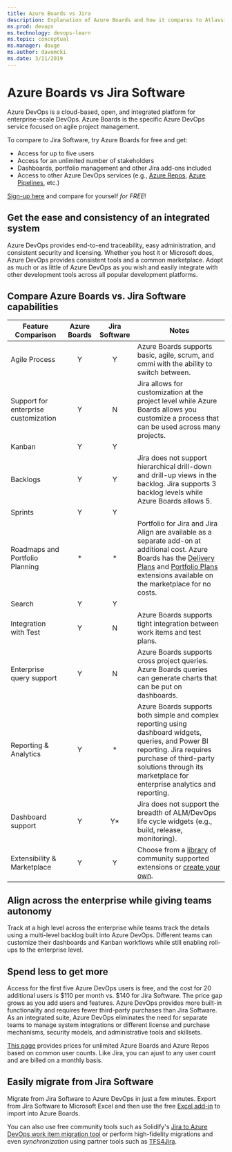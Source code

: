 ```yaml
---
title: Azure Boards vs Jira
description: Explanation of Azure Boards and how it compares to Atlassian Jira
ms.prod: devops
ms.technology: devops-learn
ms.topic: conceptual
ms.manager: douge
ms.author: davemcki
ms.date: 3/11/2019
---
```


# Azure Boards vs Jira Software

Azure DevOps is a cloud-based, open, and integrated platform for enterprise-scale DevOps. Azure Boards is the specific Azure DevOps service focused on agile project management.

To compare to Jira Software, try Azure Boards for free and get:

- Access for up to five users
- Access for an unlimited number of stakeholders
- Dashboards, portfolio management and other Jira add-ons included
- Access to other Azure DevOps services
  (e.g., [Azure Repos](https://azure.microsoft.com/services/devops/repos),
  [Azure Pipelines](https://azure.com/pipelines), etc.)

[Sign-up here](https://azure.microsoft.com/services/devops/boards) and compare for yourself _for FREE_!

## Get the ease and consistency of an integrated system

Azure DevOps provides end-to-end traceability, easy administration, and consistent security and licensing. Whether you host it or
Microsoft does, Azure DevOps provides consistent tools and a common marketplace. Adopt as much or as little of Azure DevOps as
you wish and easily integrate with other development tools across all popular development platforms.

## Compare Azure Boards vs. Jira Software capabilities

| Feature Comparison                   | Azure Boards | Jira Software | Notes                                                                                                                                                                                                                                                                                                                                                                            |
| ------------------------------------ | :----------: | :-----------: | -------------------------------------------------------------------------------------------------------------------------------------------------------------------------------------------------------------------------------------------------------------------------------------------------------------------------------------------------------------------------------- |
| Agile Process                        |      Y       |       Y       | Azure Boards supports basic, agile, scrum, and cmmi with the ability to switch between.                                                                                                                                                                                                                                                                                          |
| Support for enterprise customization |      Y       |       N       | Jira allows for customization at the project level while Azure Boards allows you customize a process that can be used across many projects.                                                                                                                                                                                                                                      |
| Kanban                               |      Y       |       Y       |                                                                                                                                                                                                                                                                                                                                                                                  |
| Backlogs                             |      Y       |       Y       | Jira does not support hierarchical drill-down and drill-up views in the backlog. Jira supports 3 backlog levels while Azure Boards allows 5.                                                                                                                                                                                                                                     |
| Sprints                              |      Y       |       Y       |
| Roadmaps and Portfolio Planning      |      \*      |      \*       | Portfolio for Jira and Jira Align are available as a separate add-on at additional cost. Azure Boards has the [Delivery Plans](https://marketplace.visualstudio.com/items?itemName=ms.vss-plans) and [Portfolio Plans](https://marketplace.visualstudio.com/items?itemName=ms-devlabs.workitem-feature-timeline-extension) extensions available on the marketplace for no costs. |
| Search                               |      Y       |       Y       |                                                                                                                                                                                                                                                                                                                                                                                  |
| Integration with Test                |      Y       |       N       | Azure Boards supports tight integration between work items and test plans.                                                                                                                                                                                                                                                                                                       |
| Enterprise query support             |      Y       |       N       | Azure Boards supports cross project queries. Azure Boards queries can generate charts that can be put on dashboards.                                                                                                                                                                                                                                                             |
| Reporting & Analytics                |      Y       |      \*       | Azure Boards supports both simple and complex reporting using dashboard widgets, queries, and Power BI reporting. Jira requires purchase of third-party solutions through its marketplace for enterprise analytics and reporting.                                                                                                                                                |
| Dashboard support                    |      Y       |      Y\*      | Jira does not support the breadth of ALM/DevOps life cycle widgets (e.g., build, release, monitoring).                                                                                                                                                                                                                                                                           |
| Extensibility & Marketplace          |      Y       |       Y       | Choose from a [library](https://marketplace.visualstudio.com/) of community supported extensions or [create your own](https://docs.microsoft.com/en-us/azure/devops/marketplace-extensibility/index?view=azure-devops).                                                                                                                                                          |

<!--
| Question                                                                             | Azure Boards | Jira Software | Notes                                                                                                                                                         |
| ------------------------------------------------------------------------------------ | :----------: | :-----------: | ------------------------------------------------------------------------------------------------------------------------------------------------------------- |
| _DEVOPS TRACEABILITY AND INTEGRATION_                                                |              |               |                                                                                                                                                               |
| Trace work through the entire lifecycle to deployed environments                     |      Y       |      \*       | Jira requires purchase of multiple Atlassian, community, and/or third-party products.                                                                         |
| Trace code changes and reviews to deployment environments                            |      Y       |      \*       | Jira requires purchase of multiple Atlassian, community, and/or third-party products.                                                                         |
| Trace builds into releases and deployment environments                               |      Y       |      \*       | Jira requires purchase of multiple Atlassian, community, and/or third-party products.                                                                         |
| Trace runtime telemetry back into the work stream                                    |      \*      |       N       | Azure DevOps provides this capability by integrating with Azure Application Insights for on-premises or cloud-based apps.                                     |
| Use as much or as little as you need                                                 |      Y       |       Y       |                                                                                                                                                               |
| _PLATFORM SUPPORT_                                                                   |              |               |                                                                                                                                                               |
| Scales to support thousands of users                                                 |      Y       |      \*       | Jira Cloud only supports up to 2000 users. Other Atlassian products scale better.                                                                             |
| Easy to install, configure, and manage                                               |      Y       |      \*       | Atlassian provides a set of tools that each require separate licensing, configuration, and administration.                                                    |
| Cloud-hosted, managed SaaS option                                                    |      Y       |       Y       |                                                                                                                                                               |
| On-premises installation option                                                      |      Y       |      \*       | Jira requires licensing, installation, configuration, and administration of multiple separate Atlassian products.                                             |
| Marketplace provides easy extensibility through community and third-party extensions |      Y       |       Y       |                                                                                                                                                               |
| Completely free for various user profiles, regardless of user count                  |      Y       |      \*       | Free for some Atlassian products but not for others.                                                                                                          |
| Supports custom work item types and fields                                           |      Y       |       Y       |                                                                                                                                                               |
| Supports custom project-scoped link types between work items                         |      Y       |      \*       | Jira provides custom link types which must be globally scoped and cannot be filtered to individuall projects.                                                 |
| _IDE INTEGRATION_                                                                    |              |               | All IDEs support Git repositories. Items listed cover additional platform integration (i.e., work items, pull requests, 2FA).                                 |
| Visual Studio                                                                        |      Y       |      \*       | Jira and Bitbucket plugins are provided by a third party.                                                                                                     |
| Visual Studio Code                                                                   |      Y       |      \*       | Jira plugin in provided by a third party.                                                                                                                     |
| Eclipse                                                                              |      Y       |       N       |                                                                                                                                                               |
| JetBrains IDE Family (IntelliJ IDEA, Android Studio, etc.)                           |      Y       |      \*       | Jira plugin is provided by a third party. Bitbucket plugin is provided by Atlassian Labs.                                                                     |
| XCode                                                                                |      \*      |      \*       | Apple doesn't allow IDE extensions. Version control integration is supported with Git repositories.                                                           |
| _PORTFOLIO MANAGEMENT_                                                               |              |               |                                                                                                                                                               |
| Create a roadmap across teams                                                        |      Y       |      \*       | Portfolio for Jira is available as a separate add-on at additional cost.                                                                                      |
| Multiple backlog levels (e.g., epics, features, stories)                             |      Y       |       Y       | Jira supports up to 3 backlog levels; Azure Boards supports up to 5 backlog levels.                                                                           |
| _BACKLOG MANAGEMENT_                                                                 |              |               |                                                                                                                                                               |
| Modern, efficient, browser-based backlog management                                  |      Y       |       Y       |                                                                                                                                                               |
| Supports both requirement (e.g., stories) and bugs in the product backlog            |      Y       |       Y       |                                                                                                                                                               |
| Customizable backlog columns                                                         |      Y       |       Y       |                                                                                                                                                               |
| Hierarchical drill-down and drill-up available in the backlog                        |      Y       |       N       |                                                                                                                                                               |
| _SCRUM AND AGILE_                                                                    |              |               |                                                                                                                                                               |
| Sprint-level backlog                                                                 |      Y       |       Y       |                                                                                                                                                               |
| Sprint capacity planning tools                                                       |      Y       |       Y       |                                                                                                                                                               |
| Forecasting tools based on velocity and effort to help plan sprint releases          |      Y       |       Y       |                                                                                                                                                               |
| Support for scaled agile capabilities such as SAFe                                   |      Y       |      \*       | The Jira whiteaper on the topic indicates additional purchases are required for SAFe (Portfolio for Jira, Confluence, HipChat) are required for SAFe support. |  |
| Burndown to show progress within a sprint                                            |      Y       |       Y       |                                                                                                                                                               |
| Velocity chart to measure team velocity per sprint                                   |      Y       |       Y       |                                                                                                                                                               |
| _KANBAN AND LEAN_                                                                    |              |               |                                                                                                                                                               |
| Customizable Kanban board states and swim lanes                                      |      Y       |       Y       |                                                                                                                                                               |
| Shows children on card                                                               |      Y       |      \*       | Jira allows “subtasks” on cards but doesn’t understand a formal hierarchy of children.                                                                        |
| Shows test cases on card                                                             |      Y       |      \*       | Jira requires purchase of third-party solutions through its marketplace.                                                                                      |
| Conditional styling for cards on the Kanban board                                    |      Y       |       Y       |                                                                                                                                                               |
| Cumulative flow diagram                                                              |      Y       |       Y       |                                                                                                                                                               |
| Cycle time and lead time graphs                                                      |      Y       |       Y       |                                                                                                                                                               |
| _DASHBOARDS AND REPORTING_                                                           |              |               |                                                                                                                                                               |
| Customizable dashboards                                                              |      Y       |       Y       |                                                                                                                                                               |
| Multiple dashboards per team                                                         |      Y       |       Y       |                                                                                                                                                               |
| Additional dashboard widgets available from a marketplace                            |      Y       |       Y       |                                                                                                                                                               |
| Create custom dashboard widgets                                                      |      Y       |       Y       |                                                                                                                                                               |
| Dashboard breadth of ALM/DevOps lifecycle widgets (e.g., build, release, monitoring) |      Y       |       N       |                                                                                                                                                               |
| Custom reporting available through Power BI or other OData-compatible analysis tools |      Y       |      \*       | Jira requires purchase of third-party solutions through its marketplace.                                                                                      |
-->

## Align across the enterprise while giving teams autonomy

Track at a high level across the enterprise while teams track the details using a multi-level backlog built into Azure DevOps. Different teams can customize their dashboards and Kanban workflows while still enabling roll-ups to the enterprise level.

## Spend less to get more

Access for the first five Azure DevOps users is free, and the
cost for 20 additional users is \$110 per month vs. \$140 for Jira Software. The
price gap grows as you add users and features. Azure DevOps provides more
built-in functionality and requires fewer third-party purchases than Jira
Software. As an integrated suite, Azure DevOps eliminates the
need for separate teams to manage system integrations or different license and
purchase mechanisms, security models, and administrative tools and skillsets.

[This page](https://azure.microsoft.com/pricing/details/devops/azure-devops-services/)
provides prices for unlimited Azure Boards and Azure Repos based on common
user counts. Like Jira, you can ajust to any user count and are billed on a monthly basis.

## Easily migrate from Jira Software

Migrate from Jira Software to Azure DevOps in just a few minutes.
Export from Jira Software to Microsoft Excel and then use the free
[Excel add-in](https://docs.microsoft.com/azure/devops/boards/backlogs/office/track-work)
to import into Azure Boards.

You can also use free community tools such as Solidify's
[Jira to Azure DevOps work item migration tool](https://marketplace.visualstudio.com/items?itemName=solidify-labs.jira-devops-migration)
or perform high-fidelity migrations and even _synchronization_ using partner tools such as
[TFS4Jira](https://marketplace.visualstudio.com/items?itemName=vs-publisher-703379.TFS4JIRA).
